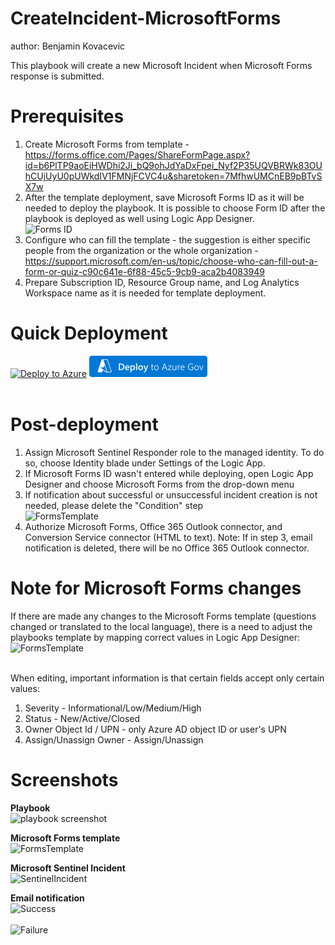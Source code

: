 # CreateIncident-MicrosoftForms
author: Benjamin Kovacevic

This playbook will create a new Microsoft Incident when Microsoft Forms response is submitted.

# Prerequisites
1. Create Microsoft Forms from template - https://forms.office.com/Pages/ShareFormPage.aspx?id=b6PlTP9aoEiHWDhi2Ji_bQ9ohJdYaDxFpei_Nyf2P35UQVBRWk83OUhCUjUyU0pUWkdIV1FMNjFCVC4u&sharetoken=7MfhwUMCnEB9pBTvSX7w
2. After the template deployment, save Microsoft Forms ID as it will be needed to deploy the playbook. It is possible to choose Form ID after the playbook is deployed as well using Logic App Designer.<br>
![Forms ID](./images/MicrosoftFormsID.jpg)
3. Configure who can fill the template - the suggestion is either specific people from the organization or the whole organization - https://support.microsoft.com/en-us/topic/choose-who-can-fill-out-a-form-or-quiz-c90c641e-6f88-45c5-9cb9-aca2b4083949
4. Prepare Subscription ID, Resource Group name, and Log Analytics Workspace name as it is needed for template deployment.

# Quick Deployment
[![Deploy to Azure](https://aka.ms/deploytoazurebutton)](https://portal.azure.com/#create/Microsoft.Template/uri/https%3A%2F%2Fraw.githubusercontent.com%2FAzure%2FAzure-Sentinel%2Fmaster%2FPlaybooks%2FCreateIncident-MicrosoftForms%2Fazuredeploy.json)
[![Deploy to Azure Gov](https://raw.githubusercontent.com/Azure/azure-quickstart-templates/master/1-CONTRIBUTION-GUIDE/images/deploytoazuregov.png)](https://portal.azure.us/#create/Microsoft.Template/uri/https%3A%2F%2Fraw.githubusercontent.com%2FAzure%2FAzure-Sentinel%2Fmaster%2FPlaybooks%2FCreateIncident-MicrosoftForms%2Fazuredeploy.json)
<br><br>

# Post-deployment
1. Assign Microsoft Sentinel Responder role to the managed identity. To do so, choose Identity blade under Settings of the Logic App.
2. If Microsoft Forms ID wasn't entered while deploying, open Logic App Designer and choose Microsoft Forms from the drop-down menu
3. If notification about successful or unsuccessful incident creation is not needed, please delete the "Condition" step<br>
![FormsTemplate](./images/DeleteConditionDark.jpg)<br>
4. Authorize Microsoft Forms, Office 365 Outlook connector, and Conversion Service connector (HTML to text). Note: If in step 3, email notification is deleted, there will be no Office 365 Outlook connector.

# Note for Microsoft Forms changes
If there are made any changes to the Microsoft Forms template (questions changed or translated to the local language), there is a need to adjust the playbooks template by mapping correct values in Logic App Designer:<br>
![FormsTemplate](./images/mapDynamicContentDark.jpg)<br><br>

When editing, important information is that certain fields accept only certain values:<br>
1. Severity - Informational/Low/Medium/High
2. Status - New/Active/Closed
3. Owner Object Id / UPN - only Azure AD object ID or user's UPN
4. Assign/Unassign Owner - Assign/Unassign

# Screenshots

**Playbook** <br>
![playbook screenshot](./images/MSFormsPlaybookDark.jpg)<br>

**Microsoft Forms template**<br>
![FormsTemplate](./images/MSForm.jpg)<br>

**Microsoft Sentinel Incident**<br>
![SentinelIncident](./images/SentinelIncidentDark.jpg)<br>

**Email notification**<br>
![Success](./images/successDark.jpg)<br><br>
![Failure](./images/UnsuccessDark.jpg)<br>
